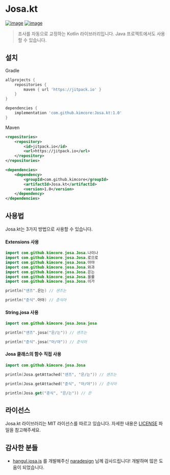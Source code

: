 # Josa.kt
[![image](https://img.shields.io/jitpack/v/github/kimcore/Josa.kt?style=flat-square)](https://github.com/kimcore/Josa.kt/releases)
[![image](https://img.shields.io/github/license/kimcore/Josa.kt?style=flat-square)](https://github.com/kimcore/Josa.kt/blob/master/LICENSE)

> 조사를 자동으로 교정하는 Kotlin 라이브러리입니다. Java 프로젝트에서도 사용할 수 있습니다.

## 설치
Gradle
```gradle
allprojects {
    repositories {
        maven { url 'https://jitpack.io' }
    }
}

dependencies {
    implementation 'com.github.kimcore:Josa.kt:1.0'
}
```
Maven
```xml
<repositories>
    <repository>
        <id>jitpack.io</id>
        <url>https://jitpack.io</url>
    </repository>
</repositories>

<dependencies>
    <dependency>
        <groupId>com.github.kimcore</groupId>
        <artifactId>Josa.kt</artifactId>
        <version>1.0</version>
    </dependency>
</dependencies>
```
## 사용법
Josa.kt는 3가지 방법으로 사용할 수 있습니다.
#### Extensions 사용
```kotlin
import com.github.kimcore.josa.Josa.나이나
import com.github.kimcore.josa.Josa.로으로
import com.github.kimcore.josa.Josa.아야
import com.github.kimcore.josa.Josa.와과
import com.github.kimcore.josa.Josa.은는
import com.github.kimcore.josa.Josa.을를
import com.github.kimcore.josa.Josa.이가

println("샌즈".은는) // 샌즈는

println("준식".아야) // 준식아
```
#### String.josa 사용
```kotlin
import com.github.kimcore.josa.Josa.josa

println("샌즈".josa("은/는")) // 샌즈는

println("준식".josa("아/야")) // 준식아
```
#### Josa 클래스의 함수 직접 사용
```kotlin
import com.github.kimcore.josa.Josa

println(Josa.getAttached("샌즈", "은/는")) // 샌즈는

println(Josa.getAttached("준식", "아/야")) // 준식아

println(Josa.get("준식", "은/는")) // 은
```
## 라이선스
Josa.kt 라이브러리는 MIT 라이선스를 따르고 있습니다. 자세한 내용은 [LICENSE](https://github.com/JackCme/inko.py/blob/master/LICENSE) 파일을 참고해주세요.
## 감사한 분들
* [hangul.josa.js](https://github.com/naradesign/hangul.josa.js) 를 개발해주신 [naradesign](https://github.com/naradesign) 님께 감사드립니다! 개발하며 많은 도움이 되었습니다.